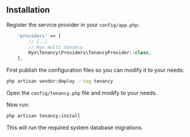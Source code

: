 ## Installation

Register the service provider in your `config/app.php`:

```php
    'providers' => [
        // [..]
        // Hyn multi tenancy
        Hyn\Tenancy\Providers\TenancyProvider::class,
    ],
```

First publish the configuration files so you can modify it to your needs:

```bash
php artisan vendor:deploy --tag tenancy
```

Open the `config/tenancy.php` file and modify to your needs.

Now run:

```bash
php artisan tenancy:install
```
This will run the required system database migrations.
